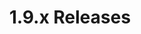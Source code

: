 ---
title: 1.9.x Releases
description: Announcements for the 1.9 release and its associated patch releases.
weight: 20
list_by_publishdate: true
layout: release-grid
decoration: dot
---